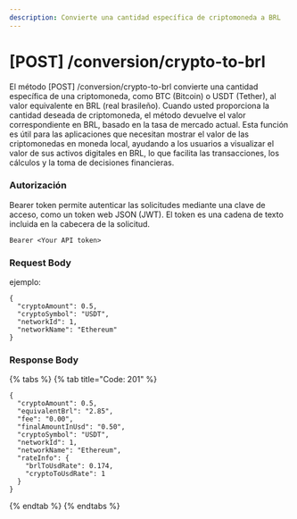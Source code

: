 ```yaml
---
description: Convierte una cantidad específica de criptomoneda a BRL
---
```


# \[POST] /conversion/crypto-to-brl

El método \[POST] /conversion/crypto-to-brl convierte una cantidad específica de una criptomoneda, como BTC (Bitcoin) o USDT (Tether), al valor equivalente en BRL (real brasileño). Cuando usted proporciona la cantidad deseada de criptomoneda, el método devuelve el valor correspondiente en BRL, basado en la tasa de mercado actual. Esta función es útil para las aplicaciones que necesitan mostrar el valor de las criptomonedas en moneda local, ayudando a los usuarios a visualizar el valor de sus activos digitales en BRL, lo que facilita las transacciones, los cálculos y la toma de decisiones financieras.

### Autorización

Bearer token permite autenticar las solicitudes mediante una clave de acceso, como un token web JSON (JWT). El token es una cadena de texto incluida en la cabecera de la solicitud.

```
Bearer <Your API token>
```

### Request Body

ejemplo:

```
{
  "cryptoAmount": 0.5,
  "cryptoSymbol": "USDT",
  "networkId": 1,
  "networkName": "Ethereum"
}
```

### Response Body

{% tabs %}
{% tab title="Code: 201" %}
```
{
  "cryptoAmount": 0.5,
  "equivalentBrl": "2.85",
  "fee": "0.00",
  "finalAmountInUsd": "0.50",
  "cryptoSymbol": "USDT",
  "networkId": 1,
  "networkName": "Ethereum",
  "rateInfo": {
    "brlToUsdRate": 0.174,
    "cryptoToUsdRate": 1
  }
}
```
{% endtab %}
{% endtabs %}

